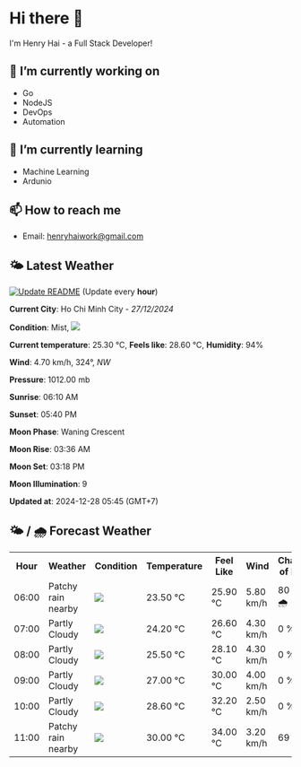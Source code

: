 # Hi there 👋

I'm Henry Hai - a Full Stack Developer!

## 🔭 I’m currently working on

- Go
- NodeJS
- DevOps
- Automation

## 🌱 I’m currently learning

- Machine Learning
- Ardunio

## 📫 How to reach me

- Email: <henryhaiwork@gmail.com>

## 🌤️ Latest Weather
[![Update README](https://github.com/henry0hai/henry0hai/actions/workflows/udpateReadme.yml/badge.svg)](https://github.com/henry0hai/henry0hai/actions/workflows/udpateReadme.yml)
(Update every **hour**)
<!-- CURRENT_WEATHER:START -->
**Current City**: Ho Chi Minh City - *27/12/2024*

**Condition**: Mist, <img src="https://cdn.weatherapi.com/weather/64x64/night/143.png"/>

**Current temperature**: 25.30 °C, **Feels like**: 28.60 °C, **Humidity**: 94%

**Wind**: 4.70 km/h, 324°, *NW*

**Pressure**: 1012.00 mb

**Sunrise**: 06:10 AM

**Sunset**: 05:40 PM

**Moon Phase**: Waning Crescent

**Moon Rise**: 03:36 AM

**Moon Set**: 03:18 PM

**Moon Illumination**: 9

**Updated at**: 2024-12-28 05:45 (GMT+7)<!-- CURRENT_WEATHER:END -->

## 🌤️ / 🌧️ Forecast Weather
<!-- FORECAST_WEATHER:START -->
<table>
		<tr>
			<th>Hour</th>
			<th>Weather</th>
			<th>Condition</th>
			<th>Temperature</th>
			<th>Feel Like</th>
			<th>Wind</th>
			<th>Chance of Rain</th>
		</tr>
				<tr>
					<td>06:00</td>
					<td>Patchy rain nearby</td>
					<td><img src='https://cdn.weatherapi.com/weather/64x64/night/176.png'/></td>
					<td>23.50 °C</td>
					<td>25.90 °C</td>
					<td>5.80 km/h</td>
					<td>80 % 🌧️</td>
				</tr>
				<tr>
					<td>07:00</td>
					<td>Partly Cloudy </td>
					<td><img src='https://cdn.weatherapi.com/weather/64x64/day/116.png'/></td>
					<td>24.20 °C</td>
					<td>26.60 °C</td>
					<td>4.30 km/h</td>
					<td>0 %</td>
				</tr>
				<tr>
					<td>08:00</td>
					<td>Partly Cloudy </td>
					<td><img src='https://cdn.weatherapi.com/weather/64x64/day/116.png'/></td>
					<td>25.50 °C</td>
					<td>28.10 °C</td>
					<td>4.30 km/h</td>
					<td>0 %</td>
				</tr>
				<tr>
					<td>09:00</td>
					<td>Partly Cloudy </td>
					<td><img src='https://cdn.weatherapi.com/weather/64x64/day/116.png'/></td>
					<td>27.00 °C</td>
					<td>30.00 °C</td>
					<td>4.00 km/h</td>
					<td>0 %</td>
				</tr>
				<tr>
					<td>10:00</td>
					<td>Partly Cloudy </td>
					<td><img src='https://cdn.weatherapi.com/weather/64x64/day/116.png'/></td>
					<td>28.60 °C</td>
					<td>32.20 °C</td>
					<td>2.50 km/h</td>
					<td>0 %</td>
				</tr>
				<tr>
					<td>11:00</td>
					<td>Patchy rain nearby</td>
					<td><img src='https://cdn.weatherapi.com/weather/64x64/day/176.png'/></td>
					<td>30.00 °C</td>
					<td>34.00 °C</td>
					<td>3.20 km/h</td>
					<td>69 %</td>
				</tr>
</table>
<!-- FORECAST_WEATHER:END -->
